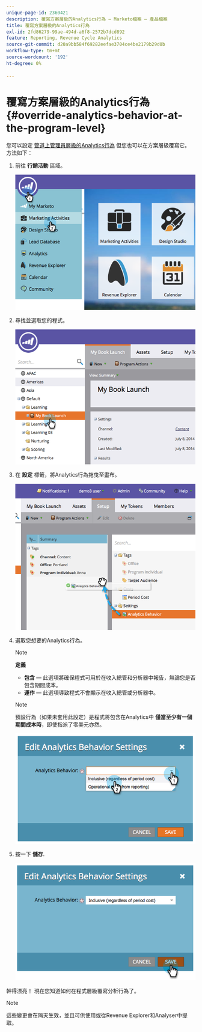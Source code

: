```yaml
---
unique-page-id: 2360421
description: 覆寫方案層級的Analytics行為 — Marketo檔案 — 產品檔案
title: 覆寫方案層級的Analytics行為
exl-id: 2fd86279-99ae-494d-a6f8-2572b7dcd892
feature: Reporting, Revenue Cycle Analytics
source-git-commit: d20a9bb584f69282eefae3704ce4be2179b29d0b
workflow-type: tm+mt
source-wordcount: '192'
ht-degree: 0%

---
```


# 覆寫方案層級的Analytics行為 {#override-analytics-behavior-at-the-program-level}

您可以設定 [管道上管理員層級的Analytics行為](/help/marketo/product-docs/reporting/revenue-cycle-analytics/program-analytics/make-a-program-without-a-period-cost-available-in-revenue-explorer-and-analyzers.md) 但您也可以在方案層級覆寫它。 方法如下：

1. 前往 **行銷活動** 區域。

   ![](assets/image2014-9-24-11-3a40-3a46.png)

1. 尋找並選取您的程式。

   ![](assets/image2014-9-24-11-3a40-3a57.png)

1. 在 **設定** 標籤，將Analytics行為拖曳至畫布。

   ![](assets/image2014-9-24-11-3a41-3a2.png)

1. 選取您想要的Analytics行為。

   >[!NOTE]
   >
   >**定義**
   >
   >* **包含**  — 此選項將確保程式可用於在收入總管和分析器中報告，無論您是否包含期間成本。
   >* **運作**  — 此選項導致程式不會顯示在收入總管或分析器中。

   >[!NOTE]
   >
   >預設行為（如果未套用此設定）是程式將包含在Analytics中 **僅當至少有一個期間成本時**，即使指派了零美元亦然。

   ![](assets/image2014-9-24-11-3a42-3a0.png)

1. 按一下 **儲存**.

   ![](assets/image2014-9-24-11-3a42-3a6.png)

幹得漂亮！ 現在您知道如何在程式層級覆寫分析行為了。

>[!NOTE]
>
>這些變更會在隔天生效，並且可供使用或從Revenue Explorer和Analyser中提取。
